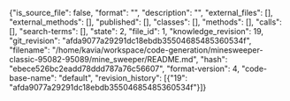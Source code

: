 {"is_source_file": false, "format": "", "description": "", "external_files": [], "external_methods": [], "published": [], "classes": [], "methods": [], "calls": [], "search-terms": [], "state": 2, "file_id": 1, "knowledge_revision": 19, "git_revision": "afda9077a29291dc18ebdb35504685485360534f", "filename": "/home/kavia/workspace/code-generation/minesweeper-classic-95082-95089/mine_sweeper/README.md", "hash": "ebece526bc2eadd78ddd787a76c56607", "format-version": 4, "code-base-name": "default", "revision_history": [{"19": "afda9077a29291dc18ebdb35504685485360534f"}]}